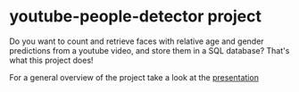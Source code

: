 # youtube-people-detector project

Do you want to count and retrieve faces with relative age and gender predictions from a youtube video, and store them in a SQL database? That's what this project does!

For a general overview of the project take a look at the [presentation](https://github.com/silviaserafini/youtube-people-detector/blob/master/Presentation/datamad0320_final_project.pdf)